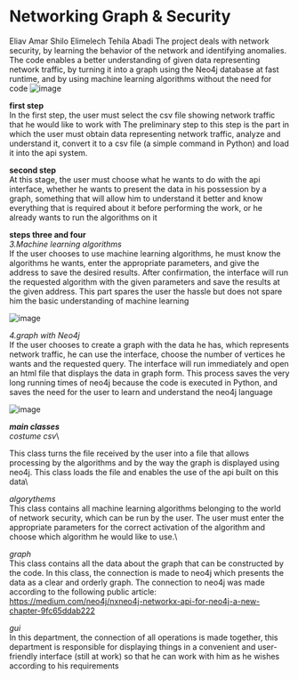 # Networking Graph & Security

Eliav Amar
Shilo Elimelech
Tehila Abadi
The project deals with network security, by learning the behavior of the network and identifying anomalies.
The code enables a better understanding of given data representing network traffic, by turning it into a graph using the Neo4j database at fast runtime, and by using machine learning algorithms without the need for code
![image](https://user-images.githubusercontent.com/74323809/185081625-ed632fe0-8158-48aa-8dae-c6f88e9eebb2.png)

**first step**\
In the first step, the user must select the csv file showing network traffic that he would like to work with
The preliminary step to this step is the part in which the user must obtain data representing network traffic, analyze and understand it, convert it to a csv file (a simple command in Python) and load it into the api system.

**second step**\
At this stage, the user must choose what he wants to do with the api interface, whether he wants to present the data in his possession by a graph, something that will allow him to understand it better and know everything that is required about it before performing the work, or he already wants to run the algorithms on it

**steps three and four** \
*3.Machine learning algorithms*\
If the user chooses to use machine learning algorithms, he must know the algorithms he wants, enter the appropriate parameters, and give the address to save the desired results. After confirmation, the interface will run the requested algorithm with the given parameters and save the results at the given address.
This part spares the user the hassle but does not spare him the basic understanding of machine learning

![image](https://user-images.githubusercontent.com/74323809/185081248-22788683-94e7-44c8-b5fa-6c14e0d488ea.png)

*4.graph with Neo4j*\
If the user chooses to create a graph with the data he has, which represents network traffic, he can use the interface, choose the number of vertices he wants and the requested query. The interface will run immediately and open an html file that displays the data in graph form.
This process saves the very long running times of neo4j because the code is executed in Python, and saves the need for the user to learn and understand the neo4j language

![image](https://user-images.githubusercontent.com/74323809/185081343-399c52c8-3e4e-470b-8d8a-780e1d60f8fd.png)


***main classes***\
*costume csv*\

This class turns the file received by the user into a file that allows processing by the algorithms and by the way the graph is displayed using neo4j. This class loads the file and enables the use of the api built on this data\

*algorythems*\
This class contains all machine learning algorithms belonging to the world of network security, which can be run by the user.
The user must enter the appropriate parameters for the correct activation of the algorithm and choose which algorithm he would like to use.\

*graph*\
This class contains all the data about the graph that can be constructed by the code. In this class, the connection is made to neo4j which presents the data as a clear and orderly graph.
The connection to neo4j was made according to the following public article:
https://medium.com/neo4j/nxneo4j-networkx-api-for-neo4j-a-new-chapter-9fc65ddab222

*gui*\
In this department, the connection of all operations is made together, this department is responsible for displaying things in a convenient and user-friendly interface
(still at work) so that he can work with him as he wishes according to his requirements

